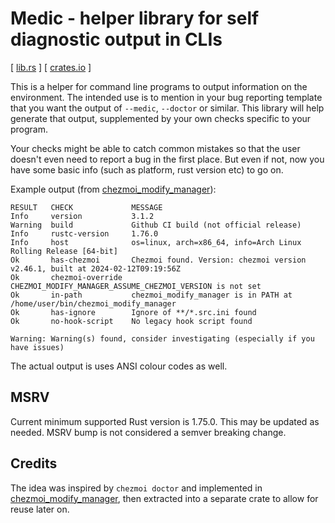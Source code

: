 # Medic - helper library for self diagnostic output in CLIs

[ [lib.rs] ] [ [crates.io] ]

This is a helper for command line programs to output information on the
environment. The intended use is to mention in your bug reporting template
that you want the output of `--medic`, `--doctor` or similar. This library
will help generate that output, supplemented by your own checks specific
to your program.

Your checks might be able to catch common mistakes so that the user doesn't
even need to report a bug in the first place. But even if not, now you have
some basic info (such as platform, rust version etc) to go on.

Example output (from [chezmoi_modify_manager]):

```text
RESULT   CHECK             MESSAGE
Info     version           3.1.2
Warning  build             Github CI build (not official release)
Info     rustc-version     1.76.0
Info     host              os=linux, arch=x86_64, info=Arch Linux Rolling Release [64-bit]
Ok       has-chezmoi       Chezmoi found. Version: chezmoi version v2.46.1, built at 2024-02-12T09:19:56Z
Ok       chezmoi-override  CHEZMOI_MODIFY_MANAGER_ASSUME_CHEZMOI_VERSION is not set
Ok       in-path           chezmoi_modify_manager is in PATH at /home/user/bin/chezmoi_modify_manager
Ok       has-ignore        Ignore of **/*.src.ini found
Ok       no-hook-script    No legacy hook script found

Warning: Warning(s) found, consider investigating (especially if you have issues)
```

The actual output is uses ANSI colour codes as well.

## MSRV

Current minimum supported Rust version is 1.75.0. This may be updated as
needed. MSRV bump is not considered a semver breaking change.

## Credits

The idea was inspired by `chezmoi doctor` and implemented in [chezmoi_modify_manager],
then extracted into a separate crate to allow for reuse later on.

[chezmoi_modify_manager]: https://github.com/VorpalBlade/chezmoi_modify_manager
[crates.io]: https://crates.io/crates/medic
[lib.rs]: https://lib.rs/crates/medic
